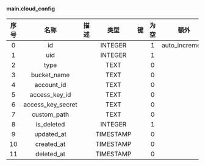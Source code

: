 #### main.cloud_config 

| 序号 | 名称 | 描述 | 类型 | 键 | 为空 | 额外 | 默认值 |
| :--: | :--: | :--: | :--: | :--: | :--: | :--: | :--: |
| 0 | id |  | INTEGER |  | 1 | auto_increment |  |
| 1 | uid |  | INTEGER |  | 1 |  | 0 |
| 2 | type |  | TEXT |  | 0 |  | '' |
| 3 | bucket_name |  | TEXT |  | 0 |  | '' |
| 4 | account_id |  | TEXT |  | 0 |  | '' |
| 5 | access_key_id |  | TEXT |  | 0 |  | '' |
| 6 | access_key_secret |  | TEXT |  | 0 |  | '' |
| 7 | custom_path |  | TEXT |  | 0 |  | '' |
| 8 | is_deleted |  | INTEGER |  | 1 |  | 0 |
| 9 | updated_at |  | TIMESTAMP |  | 0 |  | NULL |
| 10 | created_at |  | TIMESTAMP |  | 0 |  | NULL |
| 11 | deleted_at |  | TIMESTAMP |  | 0 |  | NULL |
